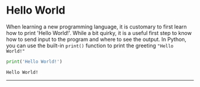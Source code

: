 # Hello World

When learning a new programming language, it is customary to first learn how to print 'Hello World!'. While a bit quirky, it is a useful first step to know how to send input to the program and where to see the output. In Python, you can use the built-in ``print()`` function to print the greeting ``"Hello World!"``


```python
print('Hello World!')
```

    Hello World!


----
